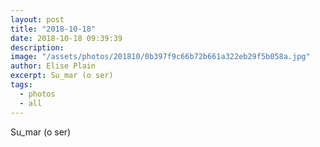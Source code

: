 ```yaml
---
layout: post
title: "2018-10-18"
date: 2018-10-18 09:39:39
description: 
image: "/assets/photos/201810/0b397f9c66b72b661a322eb29f5b058a.jpg"
author: Elise Plain
excerpt: Su_mar (o ser)
tags: 
  - photos
  - all
---
```


Su_mar (o ser)
<p></p>
